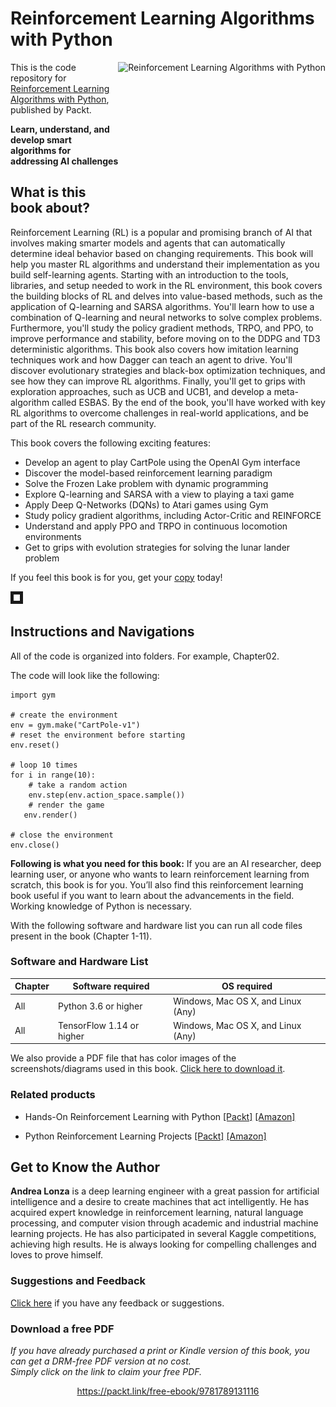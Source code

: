 # Reinforcement Learning Algorithms with Python

<a href="https://www.packtpub.com/data/hands-on-reinforcement-learning-algorithms-with-python"><img src="https://www.packtpub.com/media/catalog/product/cache/ecd051e9670bd57df35c8f0b122d8aea/9/7/9781789131116-original.jpeg" alt="Reinforcement Learning Algorithms with Python" height="256px" align="right"></a>

This is the code repository for [Reinforcement Learning Algorithms with Python](https://www.packtpub.com/data/hands-on-reinforcement-learning-algorithms-with-python), published by Packt.

**Learn, understand, and develop smart algorithms for addressing AI challenges**

## What is this book about?
Reinforcement Learning (RL) is a popular and promising branch of AI that involves making smarter models and agents that can automatically determine ideal behavior based on changing requirements. This book will help you master RL algorithms and understand their implementation as you build self-learning agents.
Starting with an introduction to the tools, libraries, and setup needed to work in the RL environment, this book covers the building blocks of RL and delves into value-based methods, such as the application of Q-learning and SARSA algorithms. You'll learn how to use a combination of Q-learning and neural networks to solve complex problems. Furthermore, you'll study the policy gradient methods, TRPO, and PPO, to improve performance and stability, before moving on to the DDPG and TD3 deterministic algorithms. This book also covers how imitation learning techniques work and how Dagger can teach an agent to drive. You'll discover evolutionary strategies and black-box optimization techniques, and see how they can improve RL algorithms. Finally, you'll get to grips with exploration approaches, such as UCB and UCB1, and develop a meta-algorithm called ESBAS.
By the end of the book, you'll have worked with key RL algorithms to overcome challenges in real-world applications, and be part of the RL research community.


This book covers the following exciting features:
* Develop an agent to play CartPole using the OpenAI Gym interface
* Discover the model-based reinforcement learning paradigm
* Solve the Frozen Lake problem with dynamic programming
* Explore Q-learning and SARSA with a view to playing a taxi game
* Apply Deep Q-Networks (DQNs) to Atari games using Gym
* Study policy gradient algorithms, including Actor-Critic and REINFORCE
* Understand and apply PPO and TRPO in continuous locomotion environments
* Get to grips with evolution strategies for solving the lunar lander problem

If you feel this book is for you, get your [copy](https://www.amazon.com/Reinforcement-Learning-Algorithms-Python-understand/dp/1789131111/) today!

<a href="https://www.packtpub.com/?utm_source=github&utm_medium=banner&utm_campaign=GitHubBanner"><img src="https://raw.githubusercontent.com/PacktPublishing/GitHub/master/GitHub.png" 
alt="https://www.packtpub.com/" border="5" /></a>

## Instructions and Navigations
All of the code is organized into folders. For example, Chapter02.

The code will look like the following:
```
import gym

# create the environment 
env = gym.make("CartPole-v1")
# reset the environment before starting
env.reset()

# loop 10 times
for i in range(10):
    # take a random action
    env.step(env.action_space.sample())
    # render the game
   env.render()

# close the environment
env.close()
```

**Following is what you need for this book:**
If you are an AI researcher, deep learning user, or anyone who wants to learn reinforcement learning from scratch, this book is for you. You’ll also find this reinforcement learning book useful if you want to learn about the advancements in the field. Working knowledge of Python is necessary.	


With the following software and hardware list you can run all code files present in the book (Chapter 1-11).
### Software and Hardware List
| Chapter | Software required | OS required |
| -------- | ------------------------------------ | ----------------------------------- |
| All | Python 3.6 or higher | Windows, Mac OS X, and Linux (Any) |
| All | TensorFlow 1.14 or higher | Windows, Mac OS X, and Linux (Any) |

We also provide a PDF file that has color images of the screenshots/diagrams used in this book. [Click here to download it](http://www.packtpub.com/sites/default/files/downloads/9781789131116_ColorImages.pdf).

### Related products
* Hands-On Reinforcement Learning with Python [[Packt]](https://www.packtpub.com/big-data-and-business-intelligence/hands-reinforcement-learning-python) [[Amazon]](https://www.amazon.com/Hands-Reinforcement-Learning-Python-reinforcement-ebook/dp/B079Q3WLM4/)

* Python Reinforcement Learning Projects [[Packt]](https://www.packtpub.com/big-data-and-business-intelligence/python-reinforcement-learning-projects) [[Amazon]](https://www.amazon.com/Python-Reinforcement-Learning-Projects-hands-ebook/dp/B07F2S82W3/)

## Get to Know the Author
**Andrea Lonza** is a deep learning engineer with a great passion for artificial intelligence and a desire to create machines that act intelligently. He has acquired expert knowledge in reinforcement learning, natural language processing, and computer vision through academic and industrial machine learning projects. He has also participated in several Kaggle competitions, achieving high results. He is always looking for compelling challenges and loves to prove himself.



### Suggestions and Feedback
[Click here](https://docs.google.com/forms/d/e/1FAIpQLSdy7dATC6QmEL81FIUuymZ0Wy9vH1jHkvpY57OiMeKGqib_Ow/viewform) if you have any feedback or suggestions.


### Download a free PDF

 <i>If you have already purchased a print or Kindle version of this book, you can get a DRM-free PDF version at no cost.<br>Simply click on the link to claim your free PDF.</i>
<p align="center"> <a href="https://packt.link/free-ebook/9781789131116">https://packt.link/free-ebook/9781789131116 </a> </p>